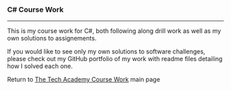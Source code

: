 ### C# Course Work
***

This is my course work for C#, both following along drill work as well as my own solutions to assignements.

If you would like to see only my own solutions to software challenges, please check out my GitHub portfolio of my work with readme files detailing how I solved each one.

Return to [The Tech Academy Course Work](/The-Tech-Academy-Course-Work) main page
